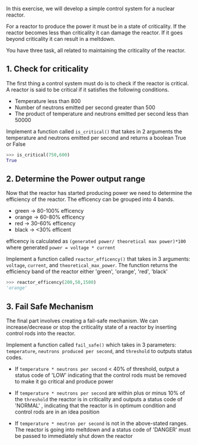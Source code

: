 <!-- 
Date: 26 Jan 2021
This is a draft to see if this is question theme is suitable or not and will change according to 
review feedback

Date : 27 Jan 2021
Second Review, the task are satisfactory. Now Improving the first review 
 -->
In this exercise, we will develop a simple control system for a nuclear reactor.

For a reactor to produce the power it must be in a state of criticality. 
If the reactor becomes less than criticality it can damage the reactor. 
If it goes beyond criticality it can result in a meltdown.

You have three task, all related to maintaining the criticality of the reactor.

<!-- Problem 1 to teach basic if condition -->
## 1. Check for criticality

The first thing a control system must do is to check if the reactor is critical. 
A reactor is said to be critical if it satisfies the following conditions.
- Temperature less than 800
- Number of neutrons emitted per second greater than 500
- The product of temperature and neutrons emitted per second less than 50000

Implement a function called `is_critical()` that takes in 2 arguments the temperature and neutrons emitted per second and returns a boolean True or False 

```python
>>> is_critical(750,600)
True
```

<!-- For teaching elif -->
## 2. Determine the Power output range

Now that the reactor has started producing power we need to determine the efficiency of the reactor.
The efficency can be grouped into 4 bands.
- green -> 80-100% efficency
- orange -> 60-80% efficency
- red -> 30-60% efficency
- black -> <30% efficent

efficency is calculated as `(generated power/ theoretical max power)*100`
where generated `power = voltage * current`

Implement a function called `reactor_efficency()` that takes in 3 arguments: `voltage`, `current`, and `theoretical_max_power`. The function returns the efficiency band of the reactor either 'green', 'orange', 'red', 'black'

```python
>>> reactor_efficency(200,50,1500)
'orange'
```

<!-- Intention is to teach use of if, elif and else -->
## 3. Fail Safe Mechanism

The final part involves creating a fail-safe mechanism. We can increase/decrease or stop the criticality state of a reactor by inserting control rods into the reactor. 

Implement a function called `fail_safe()` which takes in 3 parameters: `temperature`, `neutrons produced per second`, and `threshold` to outputs status codes.

- If `temperature * neutrons per second` < 40% of threshold, output a status code of 'LOW' indicating that the control rods must be removed to make it go critical and produce power

- If `temperature * neutrons per second` are within plus or minus 10% of the `threshold` the reactor is in criticality and outputs a status code of 'NORMAL' , indicating that the reactor is in optimum condition and control rods are in an idea position

- If `temperature * neutron per second` is not in the above-stated ranges. The reactor is going into meltdown and a status code of 'DANGER' must be passed to immediately shut down the reactor 